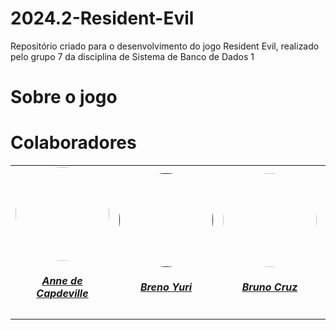 # 2024.2-Resident-Evil
Repositório criado para o desenvolvimento do jogo Resident Evil, realizado pelo grupo 7 da disciplina de Sistema de Banco de Dados 1

# Sobre o jogo


# Colaboradores
<center>
<table style="margin-left: auto; margin-right: auto;">
    <tr>
        <td align="center">
            <a href="https://github.com/nanecapde">
                <img style="border-radius: 50%;" src="https://avatars.githubusercontent.com/u/122893055?v=4" width="150px;"/>
                <h5 class="text-center">Anne de Capdeville</h5>
            </a>
        </td>
        <td align="center">
            <a href="">
                <img style="border-radius: 50%;" src="" width="150px;"/>
                <h5 class="text-center">Breno Yuri</h5>
            </a>
        </td>
        <td align="center">
            <a href="https://github.com/Brunocrzz">
                <img style="border-radius: 50%;" src="https://avatars.githubusercontent.com/u/122310754?v=4" width="150px;"/>
                <h5 class="text-center">Bruno Cruz</h5>
            </a>
        </td>
        <td align="center">
            <a href="https://github.com/Jose1277">
                <img style="border-radius: 50%;" src="https://avatars.githubusercontent.com/u/132015244?v=4" width="150px;"/>
                <h5 class="text-center">Jose Felipe Duarte Guedes de Oliveira</h5>
            </a>
        </td>
        </td>
        <td align="center">
            <a href="https://github.com/Pabloo8">
                <img style="border-radius: 50%;" src="https://avatars.githubusercontent.com/u/121682371?v=4" width="150px;"/>
                <h5 class="text-center">Pablo Cunha de Jesus</h5>
            </a>
        </td>

</table>
</center>